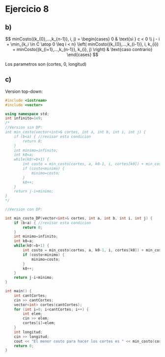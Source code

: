 # Ejercicio 8
## b) 
$$
minCosto({k_{0},...,k_{n-1}}, i, j) =
\begin{cases}
     0 & \text{si } c < 0 \\
     j - i + \min_{k_i \in C \atop 0 \leq i < n} \left( minCosto({k_{0},...,k_{i-1}}, i, k_{i}) + minCosto({k_{i+1},...,k_{n-1}}, k_{i}, j) \right) & \text{caso contrario}
\end{cases}
$$

Los parametros son (cortes, 0, longitud) 

## c) 
Version top-down: 
```cpp
#include <iostream>
#include <vector>

using namespace std;
int infinito=1e9;
/*
//Version sin DP:
int min_costo(vector<int>& cortes, int a, int b, int i, int j) {
    if (b<a) { //revisar esta condicion
        return 0;
    }
    int minimo=infinito;
    int k0=a; 
    while(k0!=b+1) {
        int costo = min_costo(cortes, a, k0-1, i, cortes[k0]) + min_costo(cortes, k0+1,b,cortes[k0],j); 
        if (costo<minimo) {
            minimo=costo;
        }
        k0++; 
    }
    return j-i+minimo;
}
*/

//Version con DP: 

int min_costo_DP(vector<int>& cortes, int a, int b, int i, int j) {
    if (b<a) { //revisar esta condicion
        return 0;
    }
    int minimo=infinito;
    int k0=a; 
    while(k0!=b+1) {
        int costo = min_costo(cortes, a, k0-1, i, cortes[k0]) + min_costo(cortes, k0+1,b,cortes[k0],j); 
        if (costo<minimo) {
            minimo=costo;
        }
        k0++; 
    }
    return j-i+minimo;
}

int main() {
    int cantCortes;
    cin >> cantCortes;
    vector<int> cortes(cantCortes);
    for (int i=0; i<cantCortes; i++) {
        int elem;
        cin >> elem;
        cortes[i]=elem;
    }
    int longitud;
    cin >> longitud;
    cout << "El menor costo para hacer los cortes es " << min_costo(cortes,0, cantCortes-1, 0, longitud);
    return 0;
}
```
```
